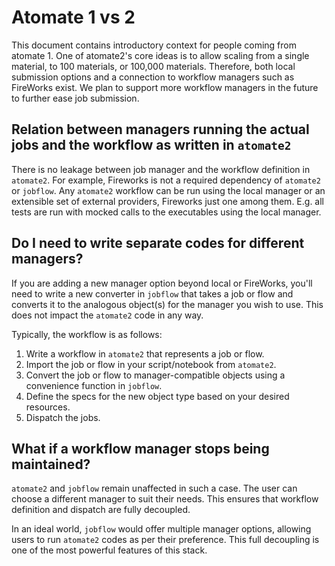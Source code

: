 # Atomate 1 vs 2

This document contains introductory context for people coming from atomate 1.
One of atomate2's core ideas is to allow scaling from a single material, to 100 materials, or 100,000 materials. Therefore, both local submission options and a connection to workflow managers such as FireWorks exist. We plan to support more workflow managers in the future to further ease job submission.

## Relation between managers running the actual jobs and the workflow as written in `atomate2`

There is no leakage between job manager and the workflow definition in `atomate2`. For example, Fireworks is not a required dependency of `atomate2` or `jobflow`. Any `atomate2` workflow can be run using the local manager or an extensible set of external providers, Fireworks just one among them. E.g. all tests are run with mocked calls to the executables using the local manager.

## Do I need to write separate codes for different managers?

If you are adding a new manager option beyond local or FireWorks, you'll need to write a new converter in `jobflow` that takes a job or flow and converts it to the analogous object(s) for the manager you wish to use. This does not impact the `atomate2` code in any way.

Typically, the workflow is as follows:

1. Write a workflow in `atomate2` that represents a job or flow.
2. Import the job or flow in your script/notebook from `atomate2`.
3. Convert the job or flow to manager-compatible objects using a convenience function in `jobflow`.
4. Define the specs for the new object type based on your desired resources.
5. Dispatch the jobs.

## What if a workflow manager stops being maintained?

`atomate2` and `jobflow` remain unaffected in such a case. The user can choose a different manager to suit their needs. This ensures that workflow definition and dispatch are fully decoupled.

In an ideal world, `jobflow` would offer multiple manager options, allowing users to run `atomate2` codes as per their preference. This full decoupling is one of the most powerful features of this stack.
